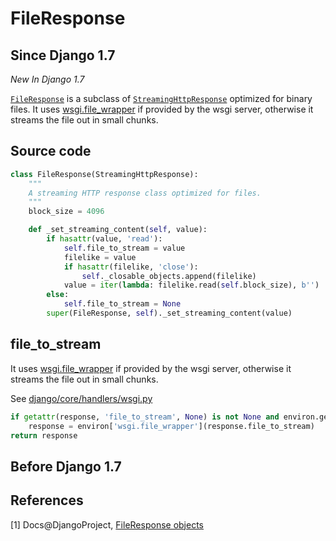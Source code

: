 # FileResponse

## Since Django 1.7

_New In Django 1.7_

[`FileResponse`](https://docs.djangoproject.com/en/dev/ref/request-response/#django.http.FileResponse) is a subclass of [`StreamingHttpResponse`](https://docs.djangoproject.com/en/dev/ref/request-response/#django.http.StreamingHttpResponse) optimized for binary files. It uses [wsgi.file_wrapper](https://www.python.org/dev/peps/pep-3333/#optional-platform-specific-file-handling) if provided by the wsgi server, otherwise it streams the file out in small chunks.

## Source code

```python
class FileResponse(StreamingHttpResponse):
    """
    A streaming HTTP response class optimized for files.
    """
    block_size = 4096

    def _set_streaming_content(self, value):
        if hasattr(value, 'read'):
            self.file_to_stream = value
            filelike = value
            if hasattr(filelike, 'close'):
                self._closable_objects.append(filelike)
            value = iter(lambda: filelike.read(self.block_size), b'')
        else:
            self.file_to_stream = None
        super(FileResponse, self)._set_streaming_content(value)
```
## file_to_stream

It uses [wsgi.file_wrapper](https://www.python.org/dev/peps/pep-3333/#optional-platform-specific-file-handling) if provided by the wsgi server, otherwise it streams the file out in small chunks.

See [django/core/handlers/wsgi.py](https://github.com/django/django/blob/master/django/core/handlers/wsgi.py#L179)

```python
if getattr(response, 'file_to_stream', None) is not None and environ.get('wsgi.file_wrapper'):
    response = environ['wsgi.file_wrapper'](response.file_to_stream)
return response
```
## Before Django 1.7

## References
[1] Docs@DjangoProject, [FileResponse objects](https://docs.djangoproject.com/en/dev/ref/request-response/#fileresponse-objects)

